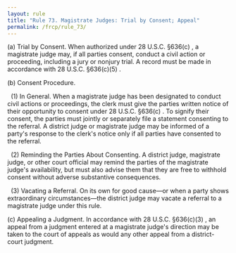 ```yaml
---
layout: rule
title: "Rule 73. Magistrate Judges: Trial by Consent; Appeal"
permalink: /frcp/rule_73/
---
```


(a) Trial by Consent. When authorized under 28 U.S.C. §636(c) , a magistrate judge may, if all parties consent, conduct a civil action or proceeding, including a jury or nonjury trial. A record must be made in accordance with 28 U.S.C. §636(c)(5) .


(b) Consent Procedure.


&nbsp;&nbsp;(1) In General. When a magistrate judge has been designated to conduct civil actions or proceedings, the clerk must give the parties written notice of their opportunity to consent under 28 U.S.C. §636(c) . To signify their consent, the parties must jointly or separately file a statement consenting to the referral. A district judge or magistrate judge may be informed of a party's response to the clerk's notice only if all parties have consented to the referral.


&nbsp;&nbsp;(2) Reminding the Parties About Consenting. A district judge, magistrate judge, or other court official may remind the parties of the magistrate judge's availability, but must also advise them that they are free to withhold consent without adverse substantive consequences.


&nbsp;&nbsp;(3) Vacating a Referral. On its own for good cause—or when a party shows extraordinary circumstances—the district judge may vacate a referral to a magistrate judge under this rule.


(c) Appealing a Judgment. In accordance with 28 U.S.C. §636(c)(3) , an appeal from a judgment entered at a magistrate judge's direction may be taken to the court of appeals as would any other appeal from a district-court judgment.
